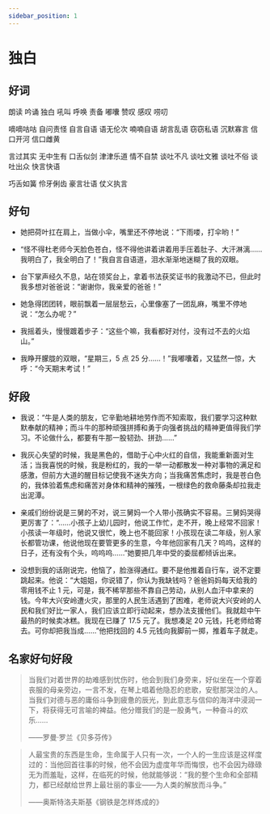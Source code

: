 ```yaml
---
sidebar_position: 1
---
```


# 独白

## 好词

朗读 吟诵 独白 吼叫 呼唤 责备 嘟囔 赞叹 感叹 唠叨

嘀嘀咕咕 自问责怪 自言自语 语无伦次 喃喃自语 胡言乱语 窃窃私语 沉默寡言 信口开河 信口雌黄

言过其实 无中生有 口舌似剑 津津乐道 情不自禁 谈吐不凡 谈吐文雅 谈吐不俗 谈吐出众 快言快语

巧舌如簧 伶牙俐齿 豪言壮语 仗义执言

## 好句

- 她把荷叶扛在肩上，当做小伞，嘴里还不停地说：“下雨喽，打伞哟！”

- “怪不得杜老师今天脸色苍白，怪不得他讲着讲着用手压着肚子、大汗淋漓……我明白了，我全明白了！”我自言自语道，泪水渐渐地迷糊了我的双眼。

- 台下掌声经久不息，站在领奖台上，拿着书法获奖证书的我激动不已，但此时我多想对爸爸说：“谢谢你，我亲爱的爸爸！”

- 她急得团团转，眼前飘着一层层愁云，心里像塞了一团乱麻，嘴里不停地说：“怎么办呢？”

- 我摇着头，慢慢踱着步子：“这些个嘛，我看都好对付，没有过不去的火焰山。”

- 我睁开朦胧的双眼，“星期三，5 点 25 分……！”我嘟囔着，又猛然一惊，大呼：“今天期末考试！”

## 好段

- 我说：“牛是人类的朋友，它辛勤地耕地劳作而不知索取，我们要学习这种默默奉献的精神；而斗牛的那种顽强拼搏和勇于向强者挑战的精神更值得我们学习。不论做什么，都要有牛那一股韧劲、拼劲……”

- 我灰心失望的时候，我是黑色的，借助于心中火红的自信，我能重新面对生活；当我喜悦的时候，我是粉红的，我的一举一动都散发一种对事物的满足和感激，但前方大道的醒目标记使我不迷失方向；当我痛苦焦虑时，我是苍白色的，我体验着焦虑和痛苦对身体和精神的摧残，一根绿色的救命藤条却拉我走出泥潭。

- 亲戚们纷纷说是三舅的不对，说三舅妈一个人带小孩确实不容易。三舅妈哭得更厉害了：“……小孩子上幼儿园时，他说工作忙，走不开，晚上经常不回家！小孩读一年级时，他说又很忙，晚上也不能回家！小孩现在读二年级，别人家长都管功课，他说他现在要管更多的生意，今年他回家有几天？呜呜，这样的日子，还有没有个头，呜呜呜……”她要把几年中受的委屈都倾诉出来。

- 没想到我的话刚说完，他恼了，脸涨得通红。要不是他推着自行车，说不定要跳起来。他说：“大姐姐，你说错了，你认为我缺钱吗？爸爸妈妈每天给我的零用钱不止 1 元，可是，我不稀罕那些不靠自己劳动，从别人血汗中拿来的钱。今年大兴安岭遭火灾，那里的人民生活遇到了困难，老师说大兴安岭的人民和我们好比一家人，我们应该立即行动起来，想办法支援他们。我就趁中午最热的时候卖冰糕。我现在已赚了 17.5 元了。我想凑足 20 元钱，托老师给寄去。可你却把我当成……”他把找回的 4.5 元钱向我脚前一掷，推着车子就走。

## 名家好句好段

> 当我们对着世界的劫难感到忧伤时，他会到我们身旁来，好似坐在一个穿着丧服的母亲旁边，一言不发，在琴上唱着他隐忍的悲歌，安慰那哭泣的人。当我们对德与恶的庸俗斗争到疲惫的辰光，到此意志与信仰的海洋中浸润一下，将获得无可言喻的裨益。他分赠我们的是一股勇气，一种奋斗的欢乐……
>
> ——罗曼·罗兰《贝多芬传》

> 人最宝贵的东西是生命，生命属于人只有一次，一个人的一生应该是这样度过的：当他回首往事的时候，他不会因为虚度年华而悔恨，也不会因为碌碌无为而羞耻，这样，在临死的时候，他就能够说：“我的整个生命和全部精力，都已经献给世界上最壮丽的事业——为人类的解放而斗争。”
>
> ——奥斯特洛夫斯基《钢铁是怎样炼成的》

